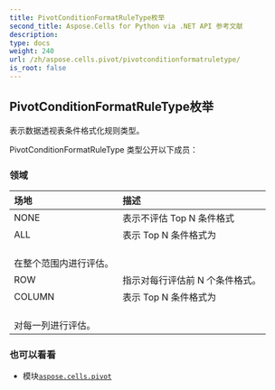 ```yaml
---
title: PivotConditionFormatRuleType枚举
second_title: Aspose.Cells for Python via .NET API 参考文献
description:
type: docs
weight: 240
url: /zh/aspose.cells.pivot/pivotconditionformatruletype/
is_root: false
---
```

## PivotConditionFormatRuleType枚举
表示数据透视表条件格式化规则类型。



PivotConditionFormatRuleType 类型公开以下成员：

### 领域
|场地|描述|
| :- | :- |
| NONE |表示不评估 Top N 条件格式|
| ALL |表示 Top N 条件格式为<br/>在整个范围内进行评估。|
| ROW |指示对每行评估前 N 个条件格式。|
| COLUMN |表示 Top N 条件格式为<br/>对每一列进行评估。|



### 也可以看看
* 模块[`aspose.cells.pivot`](..)
